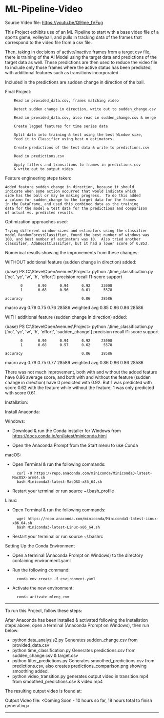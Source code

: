 # ML-Pipeline-Video

Source Video file: https://youtu.be/Q9lme_fVFug

This Project exhibits use of an ML Pipeline to start with a base
video file of a sports game, volleyball, and pulls in tracking
data of the frames that correspond to the video file from a csv
file.

Then, taking in decisions of active/inactive frames from a target
csv file, there is training of the AI Model using the target data
and predictions of the target data as well.  These predictions are
then used to reduce the video file to include only those frames where
the active status has been predicted, with additional features such
as transitions incorporated.

Included in the predictions are sudden change in direction of the ball.

Final Project:

		Read in provided_data.csv, frames matching video

		Detect sudden change in direction, write out to sudden_change.csv

		Read in provided_data.csv, also read in sudden_change.csv & merge

		Create lagged features for time series data

		Split data into training & test using the best Window size,
		feed it to Classifier using best n_estimators.

		Create predictions of the test data & write to predictions.csv
		
		Read in predictions.csv
  
		Apply filters and transitions to frames in predictions.csv
		& write out to output video.

Feature engineering steps taken:

	Added feature sudden change in direction, because it should
	indicate when some action occurred that would indicate which
	side has the ball or may be making progress.  To do this added
	a column for sudden_change to the target data for the frames
	in the DataFrame, and used this combined data as the training
	data for the model & test data for the predictions and comparison
	of actual vs. predicted results.

Optimization approaches used:

	Trying different window sizes and estimators using the classifier
	model RandomForestClassifier, found the best number of windows was
	100, and best number of estimators was 10.  Also tried another
	classifier, AdaBoostClassifier, but it had a lower score of 0.853.

Numerical results showing the improvements from these changes:

WITHOUT additional feature (sudden change in direction) added:

(base) PS C:\Steve\OpenAvenues\Project> python .\time_classification.py
['xc', 'yc', 'w', 'h', 'effort']
              precision    recall  f1-score   support

           0       0.90      0.94      0.92     23008
           1       0.68      0.56      0.61      5578

    accuracy                           0.86     28586
   macro avg       0.79      0.75      0.76     28586
weighted avg       0.85      0.86      0.86     28586


WITH additional feature (sudden change in direction) added:

(base) PS C:\Steve\OpenAvenues\Project> python .\time_classification.py
['xc', 'yc', 'w', 'h', 'effort', 'sudden_change']
              precision    recall  f1-score   support

           0       0.90      0.94      0.92     23008
           1       0.68      0.57      0.62      5578

    accuracy                           0.86     28586
   macro avg       0.79      0.75      0.77     28586
weighted avg       0.86      0.86      0.86     28586

There was not much improvement, both with and without the added
feature have 0.86 average score, and both with and without the
feature (sudden change in direction) have 0 predicted with 0.92.
But 1 was predicted with score 0.62 with the feature while without
the feature, 1 was only predicted with score 0.61.


Installation:

Install Anaconda:

Windows:

- Download & run the Conda installer for Windows from
  https://docs.conda.io/en/latest/miniconda.html

- Open the Anaconda Prompt from the Start menu to use Conda

macOS:

- Open Terminal & run the following commands:

		curl -O https://repo.anaconda.com/miniconda/Miniconda3-latest-MacOSX-arm64.sh
		bash Miniconda3-latest-MacOSX-x86_64.sh

- Restart your terminal or run source ~/.bash_profile

Linux:

- Open Terminal & run the following commands:
  
		wget https://repo.anaconda.com/miniconda/Miniconda3-latest-Linux-x86_64.sh
		bash Miniconda3-latest-Linux-x86_64.sh

- Restart your terminal or run source ~/.bashrc


Setting Up the Conda Environment

- Open a terminal (Anaconda Prompt on Windows) to the directory containing environment.yaml

- Run the following command:

		conda env create -f environment.yaml

- Activate the new environment:

		conda activate mleng_env

---
To run this Project, follow these steps:

After Anaconda has been installed & activated following the Installation
steps above, open a terminal (Anaconda Prompt on Windows), then run below:

- python data_analysis2.py Generates sudden_change.csv from provided_data.csv
- python time_classification.py Generates predictions.csv from sudden_change.csv & target.csv
- python filter_predictions.py Generates smoothed_predictions.csv from predictions.csv, also creates predictions_comparison.png showing smoothing added.
- python video_transition.py generates output video in transition.mp4 from smoothed_predictions.csv & video.mp4


The resulting output video is found at:

  Output Video file:  <Coming Soon - 10 hours so far, 18 hours total to finish generating>

 ---


